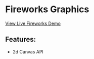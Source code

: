 # Fireworks Graphics

[View Live Fireworks Demo](https://apcurran.github.io/canvas-fireworks/)

## Features:

- 2d Canvas API